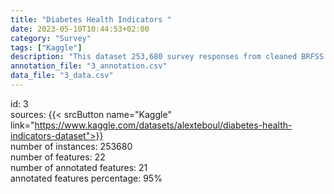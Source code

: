 ```yaml
---
title: "Diabetes Health Indicators "
date: 2023-05-10T10:44:53+02:00
category: "Survey"
tags: ["Kaggle"]
description: "This dataset 253,680 survey responses from cleaned BRFSS 2015. The Behavioral Risk Factor Surveillance System (BRFSS) is a health-related telephone survey that is collected annually by the CDC. "
annotation_file: "3_annotation.csv"
data_file: "3_data.csv"
---
```

id: 3 \
sources: {{< srcButton name="Kaggle" link="https://www.kaggle.com/datasets/alexteboul/diabetes-health-indicators-dataset">}}  \
number of instances: 253680 \
number of features: 22 \
number of annotated features: 21 \
annotated features percentage: 95% 
